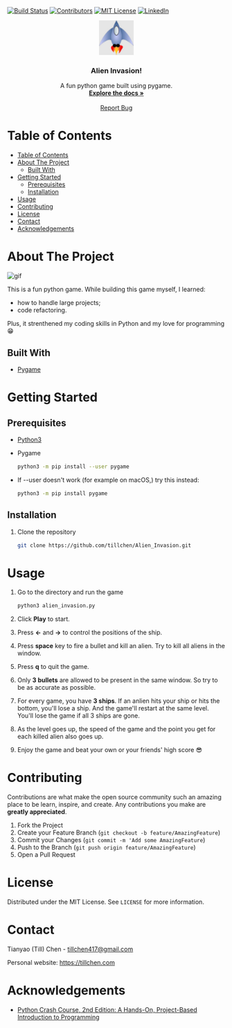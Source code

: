 <!-- PROJECT SHIELDS -->
[![Build Status][build-shield]]()
[![Contributors][contributors-shield]]()
[![MIT License][license-shield]][license-url]
[![LinkedIn][linkedin-shield]][linkedin-url]

<p align="center">
    <a href="https://github.com/othneildrew/Best-README-Template"><img src="images/ship.bmp" alt="Logo" width="80" height="80"></a>
    <h3 align="center">Alien Invasion!</h3>
    <p align="center">
        A fun python game built using pygame.<br>
        <a href="https://github.com/tillchen/Alien_Invasion"><strong>Explore the docs »</strong></a><br><br>
    <a href="https://github.com/tillchen/Alien_Invasion/issues">Report Bug</a>
    </p>
</p>

<!-- TABLE OF CONTENTS -->
# Table of Contents

- [Table of Contents](#table-of-contents)
- [About The Project](#about-the-project)
  - [Built With](#built-with)
- [Getting Started](#getting-started)
  - [Prerequisites](#prerequisites)
  - [Installation](#installation)
- [Usage](#usage)
- [Contributing](#contributing)
- [License](#license)
- [Contact](#contact)
- [Acknowledgements](#acknowledgements)

<!-- ABOUT THE PROJECT -->
# About The Project

![gif](images/demo.gif)

This is a fun python game. While building this game myself, I learned:

* how to handle large projects;
* code refactoring.

Plus, it strenthened my coding skills in Python and my love for programming :grin:

## Built With

* [Pygame](https://www.pygame.org/)

<!-- GETTING STARTED -->
# Getting Started

## Prerequisites

* [Python3](https://www.python.org/downloads/)
* Pygame

    ```sh
    python3 -m pip install --user pygame
    ```

* If --user doesn't work (for example on macOS,) try this instead:

    ```sh
    python3 -m pip install pygame
    ```

## Installation

1. Clone the repository

    ```sh
    git clone https://github.com/tillchen/Alien_Invasion.git
    ```

<!-- USAGE EXAMPLES -->
# Usage

1. Go to the directory and run the game

    ```sh
    python3 alien_invasion.py
    ```

2. Click **Play** to start.
3. Press **<-** and **->** to control the positions of the ship.
4. Press **space** key to fire a bullet and kill an alien. Try to kill all aliens in the window.
5. Press **q** to quit the game.
6. Only **3 bullets** are allowed to be present in the same window. So try to be as accurate as possible.
7. For every game, you have **3 ships**. If an anlien hits your ship or hits the bottom, you'll lose a ship. And the game'll restart at the same level. You'll lose the game if all 3 ships are gone.
8. As the level goes up, the speed of the game and the point you get for each killed alien also goes up.
9. Enjoy the game and beat your own or your friends' high score :sunglasses:

<!-- CONTRIBUTING -->
# Contributing

Contributions are what make the open source community such an amazing place to be learn, inspire, and create. Any contributions you make are **greatly appreciated**.

1. Fork the Project
2. Create your Feature Branch (`git checkout -b feature/AmazingFeature`)
3. Commit your Changes (`git commit -m 'Add some AmazingFeature`)
4. Push to the Branch (`git push origin feature/AmazingFeature`)
5. Open a Pull Request

<!-- LICENSE -->
# License

Distributed under the MIT License. See `LICENSE` for more information.

<!-- CONTACT -->
# Contact

Tianyao (Till) Chen - tillchen417@gmail.com

Personal website: https://tillchen.com

<!-- ACKNOWLEDGEMENTS -->
# Acknowledgements

* [Python Crash Course, 2nd Edition: A Hands-On, Project-Based Introduction to Programming](https://www.amazon.com/Python-Crash-Course-2nd-Edition/dp/1593279280/ref=sr_1_1?keywords=python+crash+course&qid=1558808134&s=gateway&sr=8-1)

<!-- MARKDOWN LINKS & IMAGES -->
[build-shield]: https://img.shields.io/badge/build-passing-brightgreen.svg?style=flat-square
[contributors-shield]: https://img.shields.io/badge/contributors-1-orange.svg?style=flat-square
[license-shield]: https://img.shields.io/badge/license-MIT-blue.svg?style=flat-square
[license-url]: https://choosealicense.com/licenses/mit
[linkedin-shield]: https://img.shields.io/badge/-LinkedIn-black.svg?style=flat-square&logo=linkedin&colorB=555
[linkedin-url]: https://linkedin.com/in/tillchen/

